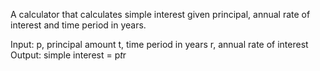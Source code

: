 A calculator that calculates simple interest given principal, annual rate of interest and time period in years. 

Input: 
  p, principal amount
  t, time period in years
  r, annual rate of interest
Output:
  simple interest = p*t*r
